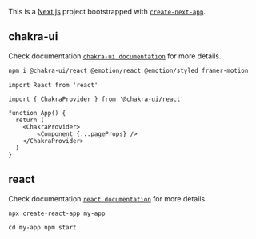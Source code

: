 This is a [Next.js](https://nextjs.org/) project bootstrapped with [`create-next-app`](https://github.com/vercel/next.js/tree/canary/packages/create-next-app).

## chakra-ui
Check documentation [`chakra-ui documentation`](https://chakra-ui.com/) for more details.

```bash
npm i @chakra-ui/react @emotion/react @emotion/styled framer-motion
```
```
import React from 'react'

import { ChakraProvider } from '@chakra-ui/react'

function App() {
  return (
    <ChakraProvider>
        <Component {...pageProps} />
    </ChakraProvider>
  )
}
```
## react

Check documentation [`react documentation`](https://reactjs.org/) for more details.
```bash
npx create-react-app my-app
```
`cd my-app
npm start`
